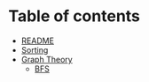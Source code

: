 # Table of contents

* [README](README.md)
* [Sorting](sorting.md)
* [Graph Theory](graph-theory/README.md)
  * [BFS](graph-theory/bfs.md)
